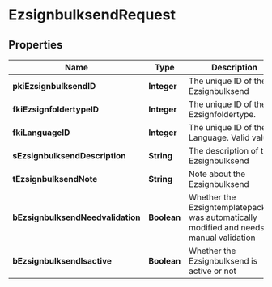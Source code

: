 

# EzsignbulksendRequest

## Properties

Name | Type | Description | Notes
------------ | ------------- | ------------- | -------------
**pkiEzsignbulksendID** | **Integer** | The unique ID of the Ezsignbulksend |  [optional]
**fkiEzsignfoldertypeID** | **Integer** | The unique ID of the Ezsignfoldertype. | 
**fkiLanguageID** | **Integer** | The unique ID of the Language.  Valid values:  |Value|Description| |-|-| |1|French| |2|English| | 
**sEzsignbulksendDescription** | **String** | The description of the Ezsignbulksend | 
**tEzsignbulksendNote** | **String** | Note about the Ezsignbulksend | 
**bEzsignbulksendNeedvalidation** | **Boolean** | Whether the Ezsigntemplatepackage was automatically modified and needs a manual validation | 
**bEzsignbulksendIsactive** | **Boolean** | Whether the Ezsignbulksend is active or not | 




